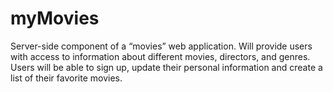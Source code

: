 # myMovies
Server-side component of a “movies” web application. Will provide users with access to information about different movies, directors, and genres. Users will be able to sign up, update their personal information and create a list of their favorite movies. 
